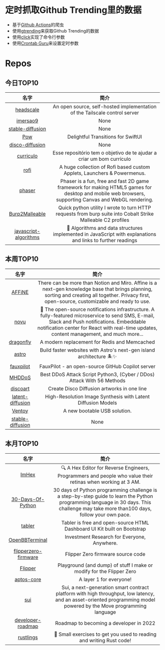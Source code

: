 # 定时抓取Github Trending里的数据
* 基于[Github Actions](https://docs.github.com/en/actions)的爬虫
* 使用[gtrending](https://github.com/hedythedev/gtrending)来获取Github Trending的数据
* 使用[click](https://github.com/pallets/click)实现了命令行参数
* 使用[Crontab Guru](https://crontab.guru/)来设置定时参数

# Repos
## 今日TOP10 
<!-- START OF DAILY_TOP10_REPOS -->
| 名字 | 简介 |
| :----: | :----: |
| [headscale](https://github.com/juanfont/headscale) | An open source, self-hosted implementation of the Tailscale control server |
| [imersao9](https://github.com/codeedu/imersao9) | None |
| [stable-diffusion](https://github.com/CompVis/stable-diffusion) | None |
| [Pow](https://github.com/movingparts-io/Pow) | Delightful Transitions for SwiftUI |
| [disco-diffusion](https://github.com/alembics/disco-diffusion) | None |
| [curriculo](https://github.com/engenheiracoelho/curriculo) | Esse repositório tem o objetivo de te ajudar a criar um bom currículo |
| [rofi](https://github.com/adi1090x/rofi) | A huge collection of Rofi based custom Applets, Launchers & Powermenus. |
| [phaser](https://github.com/photonstorm/phaser) | Phaser is a fun, free and fast 2D game framework for making HTML5 games for desktop and mobile web browsers, supporting Canvas and WebGL rendering. |
| [Burp2Malleable](https://github.com/CodeXTF2/Burp2Malleable) | Quick python utility I wrote to turn HTTP requests from burp suite into Cobalt Strike Malleable C2 profiles |
| [javascript-algorithms](https://github.com/trekhleb/javascript-algorithms) | 📝 Algorithms and data structures implemented in JavaScript with explanations and links to further readings |
<!-- END OF DAILY_TOP10_REPOS -->

## 本周TOP10
<!-- START OF WEEKLY_TOP10_REPOS -->
| 名字 | 简介 |
| :----: | :----: |
| [AFFiNE](https://github.com/toeverything/AFFiNE) | There can be more than Notion and Miro. Affine is a next-gen knowledge base that brings planning, sorting and creating all together. Privacy first, open-source, customizable and ready to use. |
| [novu](https://github.com/novuhq/novu) | 🚀 The open-source notifications infrastructure. A fully-featured microservice to send SMS, E-mail, Slack and Push notifications. Embeddable notification center for React with real-time updates, content management, and much more... |
| [dragonfly](https://github.com/dragonflydb/dragonfly) | A modern replacement for Redis and Memcached |
| [astro](https://github.com/withastro/astro) | Build faster websites with Astro's next-gen island architecture 🏝✨ |
| [fauxpilot](https://github.com/moyix/fauxpilot) | FauxPilot - an open-source GitHub Copilot server |
| [MHDDoS](https://github.com/MatrixTM/MHDDoS) | Best DDoS Attack Script Python3, (Cyber / DDos) Attack With 56 Methods |
| [discoart](https://github.com/jina-ai/discoart) | Create Disco Diffusion artworks in one line |
| [latent-diffusion](https://github.com/CompVis/latent-diffusion) | High-Resolution Image Synthesis with Latent Diffusion Models |
| [Ventoy](https://github.com/ventoy/Ventoy) | A new bootable USB solution. |
| [stable-diffusion](https://github.com/pesser/stable-diffusion) | None |
<!-- END OF WEEKLY_TOP10_REPOS -->

## 本月TOP10
<!-- START OF MONTHLY_TOP10_REPOS -->
| 名字 | 简介 |
| :----: | :----: |
| [ImHex](https://github.com/WerWolv/ImHex) | 🔍 A Hex Editor for Reverse Engineers, Programmers and people who value their retinas when working at 3 AM. |
| [30-Days-Of-Python](https://github.com/Asabeneh/30-Days-Of-Python) | 30 days of Python programming challenge is a step-by-step guide to learn the Python programming language in 30 days. This challenge may take more than100 days, follow your own pace. |
| [tabler](https://github.com/tabler/tabler) | Tabler is free and open-source HTML Dashboard UI Kit built on Bootstrap |
| [OpenBBTerminal](https://github.com/OpenBB-finance/OpenBBTerminal) | Investment Research for Everyone, Anywhere. |
| [flipperzero-firmware](https://github.com/flipperdevices/flipperzero-firmware) | Flipper Zero firmware source code |
| [Flipper](https://github.com/UberGuidoZ/Flipper) | Playground (and dump) of stuff I make or modify for the Flipper Zero |
| [aptos-core](https://github.com/aptos-labs/aptos-core) | A layer 1 for everyone! |
| [sui](https://github.com/MystenLabs/sui) | Sui, a next-generation smart contract platform with high throughput, low latency, and an asset-oriented programming model powered by the Move programming language |
| [developer-roadmap](https://github.com/kamranahmedse/developer-roadmap) | Roadmap to becoming a developer in 2022 |
| [rustlings](https://github.com/rust-lang/rustlings) | 🦀 Small exercises to get you used to reading and writing Rust code! |
<!-- END OF MONTHLY_TOP10_REPOS -->
